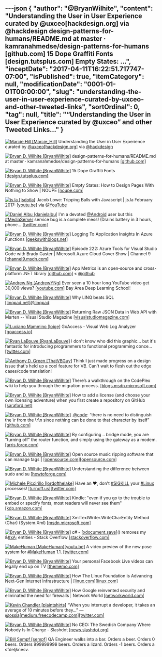 ---json
{
  "author": "@BryanWilhite",
  "content": "Understanding the User in User Experience curated by @uxceo[hackdesign.org] via @hackdesign design-patterns-for-humans/README.md at master · kamranahmedse/design-patterns-for-humans [github.com] 15 Dope Graffiti Fonts [design.tutsplus.com] Empty States: ...",
  "inceptDate": "2017-04-11T16:22:51.717747-07:00",
  "isPublished": true,
  "itemCategory": null,
  "modificationDate": "0001-01-01T00:00:00",
  "slug": "understanding-the-user-in-user-experience-curated-by-uxceo-and-other-tweeted-links",
  "sortOrdinal": 0,
  "tag": null,
  "title": "“Understanding the User in User Experience curated by @uxceo” and other Tweeted Links…"
}
---

[<img alt="Marcie Hill [Marcie_Hill]" src="https://songhay.blob.core.windows.net/shared-social-twitter/Marcie_Hill.jpg">](http://t.co/dJt6cdnKvI "Marcie Hill [Marcie_Hill]") Understanding the User in User Experience curated by [@uxceo](http://twitter.com/uxceo)[[hackdesign.org]](http://hackdesign.org/lessons/12) via [@hackdesign](http://twitter.com/hackdesign)

[<img alt="Bryan D. Wilhite [BryanWilhite]" src="https://songhay.blob.core.windows.net/shared-social-twitter/BryanWilhite.jpeg">](http://t.co/UNdqV0Z1zz "Bryan D. Wilhite [BryanWilhite]") design-patterns-for-humans/README.md at master · kamranahmedse/design-patterns-for-humans [[github.com]](https://github.com/kamranahmedse/design-patterns-for-humans/blob/master/README.md)

[<img alt="Bryan D. Wilhite [BryanWilhite]" src="https://songhay.blob.core.windows.net/shared-social-twitter/BryanWilhite.jpeg">](http://t.co/UNdqV0Z1zz "Bryan D. Wilhite [BryanWilhite]") 15 Dope Graffiti Fonts [[design.tutsplus.com]](https://design.tutsplus.com/articles/rebel-with-15-dope-graffiti-fonts--cms-28161)

[<img alt="Bryan D. Wilhite [BryanWilhite]" src="https://songhay.blob.core.windows.net/shared-social-twitter/BryanWilhite.jpeg">](http://t.co/UNdqV0Z1zz "Bryan D. Wilhite [BryanWilhite]") Empty States: How to Design Pages With Nothing to Show | NOUPE [[noupe.com]](http://www.noupe.com/design/empty-states-how-to-design-pages-with-nothing-to-show.html)

[<img alt="js.la [jsdotla]" src="https://songhay.blob.core.windows.net/shared-social-twitter/jsdotla.jpg">](https://t.co/4IhixGAnKl "js.la [jsdotla]") Jacob Lowe: Tripping Balls with Javascript | js.la February 2017: [[youtu.be]](http://youtu.be/nxRRbwVlbUE?a) via [@YouTube](http://twitter.com/YouTube)

[<img alt="Daniel Albu [danielalbu]" src="https://songhay.blob.core.windows.net/shared-social-twitter/danielalbu.png">](http://t.co/QOAVciyBkR "Daniel Albu [danielalbu]") I'm a devoted [@Android](http://twitter.com/Android) user but this [#MediaServer](http://twitter.com/search?q=%23MediaServer) service bug is a complete mess! (Drains battery in 3 hours, phone… [[twitter.com]](https://twitter.com/i/web/status/848618528580263939)

[<img alt="Bryan D. Wilhite [BryanWilhite]" src="https://songhay.blob.core.windows.net/shared-social-twitter/BryanWilhite.jpeg">](http://t.co/UNdqV0Z1zz "Bryan D. Wilhite [BryanWilhite]") Logging To Application Insights In Azure Functions [[geekswithblogs.net]](http://geekswithblogs.net/tmurphy/archive/2017/02/16/logging-to-application-insights-in-azure-functions.aspx)

[<img alt="Bryan D. Wilhite [BryanWilhite]" src="https://songhay.blob.core.windows.net/shared-social-twitter/BryanWilhite.jpeg">](http://t.co/UNdqV0Z1zz "Bryan D. Wilhite [BryanWilhite]") Episode 222: Azure Tools for Visual Studio Code with Brady Gaster | Microsoft Azure Cloud Cover Show | Channel 9 [[channel9.msdn.com]](https://channel9.msdn.com/Shows/Cloud+Cover/Episode-222-Azure-Tools-for-Visual-Studio-Code-with-Brady-Gaster)

[<img alt="Bryan D. Wilhite [BryanWilhite]" src="https://songhay.blob.core.windows.net/shared-social-twitter/BryanWilhite.jpeg">](http://t.co/UNdqV0Z1zz "Bryan D. Wilhite [BryanWilhite]") App Metrics is an open-source and cross-platform .NET library [[github.com]](https://github.com/alhardy/AppMetrics) « [@github](http://twitter.com/github)

[<img alt="Andrew Ng [AndrewYNg]" src="https://songhay.blob.core.windows.net/shared-social-twitter/AndrewYNg.jpg">](https://t.co/XidcMETENd "Andrew Ng [AndrewYNg]") Ever seen a 10 hour long YouTube video get 30,000 views? [[youtube.com]](https://www.youtube.com/watch?v=eyovmAtoUx0) Bay Area Deep Learning School! 

[<img alt="Bryan D. Wilhite [BryanWilhite]" src="https://songhay.blob.core.windows.net/shared-social-twitter/BryanWilhite.jpeg">](http://t.co/UNdqV0Z1zz "Bryan D. Wilhite [BryanWilhite]") Why LINQ beats SQL [[linqpad.net]](https://www.linqpad.net/WhyLINQBeatsSQL.aspx)[@linqpad](http://twitter.com/linqpad)

[<img alt="Bryan D. Wilhite [BryanWilhite]" src="https://songhay.blob.core.windows.net/shared-social-twitter/BryanWilhite.jpeg">](http://t.co/UNdqV0Z1zz "Bryan D. Wilhite [BryanWilhite]") Returning Raw JSON Data in Web API with Marten -- Visual Studio Magazine [[visualstudiomagazine.com]](https://visualstudiomagazine.com/articles/2017/02/01/returning-raw-json.aspx)

[<img alt="Luciano Mammino [loige]" src="https://songhay.blob.core.windows.net/shared-social-twitter/loige.jpg">](http://t.co/ARF0EgfSMa "Luciano Mammino [loige]") GoAccess - Visual Web Log Analyzer [[goaccess.io]](https://goaccess.io/)

[<img alt="Ryan LaBouve [RyanLaBouve]" src="https://songhay.blob.core.windows.net/shared-social-twitter/RyanLaBouve.jpg">](https://t.co/oxfPksAvmp "Ryan LaBouve [RyanLaBouve]") I don't know who did this graphic... but it's fantastic for introducing programmers to functional programming conce… [[twitter.com]](https://twitter.com/i/web/status/782080514815471616)

[<img alt="Anthony D. Green [ThatVBGuy]" src="https://songhay.blob.core.windows.net/shared-social-twitter/ThatVBGuy.png">](http://t.co/zM3MwoeNZH "Anthony D. Green [ThatVBGuy]") Think I just made progress on a design issue that's held up a cool feature for VB. Can't wait to flesh out the edge cases/code translation! 

[<img alt="Bryan D. Wilhite [BryanWilhite]" src="https://songhay.blob.core.windows.net/shared-social-twitter/BryanWilhite.jpeg">](http://t.co/UNdqV0Z1zz "Bryan D. Wilhite [BryanWilhite]") There’s a walkthrough on the CodePlex wiki to help you through the migration process. [[blogs.msdn.microsoft.com]](https://blogs.msdn.microsoft.com/bharry/2017/03/31/shutting-down-codeplex/)

[<img alt="Bryan D. Wilhite [BryanWilhite]" src="https://songhay.blob.core.windows.net/shared-social-twitter/BryanWilhite.jpeg">](http://t.co/UNdqV0Z1zz "Bryan D. Wilhite [BryanWilhite]") How to add a license (and choose your own licensing adventure) when you first create a repository on GitHub [[saraford.net]](https://saraford.net/2017/02/16/how-to-add-a-license-and-choose-your-own-licensing-adventure-when-you-first-create-a-repository-on-github-047/)

[<img alt="Bryan D. Wilhite [BryanWilhite]" src="https://songhay.blob.core.windows.net/shared-social-twitter/BryanWilhite.jpeg">](http://t.co/UNdqV0Z1zz "Bryan D. Wilhite [BryanWilhite]") .[@code](http://twitter.com/code): “there is no need to distinguish the \r from the \r\n since nothing can be done to that character by itself” [[github.com]](https://github.com/Microsoft/vscode/issues/19864)

[<img alt="Bryan D. Wilhite [BryanWilhite]" src="https://songhay.blob.core.windows.net/shared-social-twitter/BryanWilhite.jpeg">](http://t.co/UNdqV0Z1zz "Bryan D. Wilhite [BryanWilhite]") By configuring .. bridge mode, you are "turning off" the router function, and simply using the gateway as a modem. [[arris.force.com]](http://arris.force.com/consumers/articles/General_FAQs/Bridge-Mode-vs-Routed-Subnet/?l=en_US&fs=RelatedArticle)

[<img alt="Bryan D. Wilhite [BryanWilhite]" src="https://songhay.blob.core.windows.net/shared-social-twitter/BryanWilhite.jpeg">](http://t.co/UNdqV0Z1zz "Bryan D. Wilhite [BryanWilhite]") Open source music ripping software that can manage tags | [[opensource.com]](http://Opensource.com)[[opensource.com]](https://opensource.com/article/17/2/open-music-tagging)

[<img alt="Bryan D. Wilhite [BryanWilhite]" src="https://songhay.blob.core.windows.net/shared-social-twitter/BryanWilhite.jpeg">](http://t.co/UNdqV0Z1zz "Bryan D. Wilhite [BryanWilhite]") Understanding the difference between sudo and su [[howtoforge.com]](https://www.howtoforge.com/tutorial/sudo-vs-su/)

[<img alt="Michele Piccirillo [lordofthelake]" src="https://songhay.blob.core.windows.net/shared-social-twitter/lordofthelake.jpg">](https://t.co/ofavzjHvNq "Michele Piccirillo [lordofthelake]") Have an ♥️, don't [#SIGKILL](http://twitter.com/search?q=%23SIGKILL) your [#Linux](http://twitter.com/search?q=%23Linux) processes! [[turnoff.us]](http://turnoff.us/geek/dont-sigkill/)[[twitter.com]](https://twitter.com/lordofthelake/status/713781645476827137/photo/1)

[<img alt="Bryan D. Wilhite [BryanWilhite]" src="https://songhay.blob.core.windows.net/shared-social-twitter/BryanWilhite.jpeg">](http://t.co/UNdqV0Z1zz "Bryan D. Wilhite [BryanWilhite]") Kindle: "even if you go to the trouble to embed or specify fonts, most readers will never see them" [[kdp.amazon.com]](https://kdp.amazon.com/community/thread.jspa?messageID=840290)

[<img alt="Bryan D. Wilhite [BryanWilhite]" src="https://songhay.blob.core.windows.net/shared-social-twitter/BryanWilhite.jpeg">](http://t.co/UNdqV0Z1zz "Bryan D. Wilhite [BryanWilhite]") XmlTextWriter.WriteCharEntity Method (Char) (System.Xml) [[msdn.microsoft.com]](https://msdn.microsoft.com/en-us/library/system.xml.xmltextwriter.writecharentity(v=vs.110).aspx)

[<img alt="Bryan D. Wilhite [BryanWilhite]" src="https://songhay.blob.core.windows.net/shared-social-twitter/BryanWilhite.jpeg">](http://t.co/UNdqV0Z1zz "Bryan D. Wilhite [BryanWilhite]") c# - [[xdocument.save]](http://XDocument.Save)() removes my &amp;[#xA](http://twitter.com/search?q=%23xA); entities - Stack Overflow [[stackoverflow.com]](http://stackoverflow.com/questions/8811873/xdocument-save-removes-my-xa-entities)

[<img alt="MakeHuman [MakeHuman]" src="https://songhay.blob.core.windows.net/shared-social-twitter/MakeHuman.png">](http://t.co/jLYqgpHYUI "MakeHuman [MakeHuman]")[[youtu.be]](https://youtu.be/a5zNbQBeukk) A video preview of the new pose system for [#MakeHuman](http://twitter.com/search?q=%23MakeHuman) 1.1. [[twitter.com]](https://twitter.com/MakeHuman/status/587932809051910144/photo/1)

[<img alt="Bryan D. Wilhite [BryanWilhite]" src="https://songhay.blob.core.windows.net/shared-social-twitter/BryanWilhite.jpeg">](http://t.co/UNdqV0Z1zz "Bryan D. Wilhite [BryanWilhite]") Your personal Facebook Live videos can legally end up on TV [[thememo.com]](http://www.thememo.com/2017/02/17/facebook-live-law-facebook-live-streaming-case-death-birth-kali-kanongataa/)

[<img alt="Bryan D. Wilhite [BryanWilhite]" src="https://songhay.blob.core.windows.net/shared-social-twitter/BryanWilhite.jpeg">](http://t.co/UNdqV0Z1zz "Bryan D. Wilhite [BryanWilhite]") How The Linux Foundation is Advancing Next-Gen Internet Infrastructure | [[linux.com]](http://Linux.com)[[linux.com]](https://www.linux.com/blog/event/open-source-leadership-summit/2017/2/how-linux-foundation-advancing-next-gen-internet-infrastructure)

[<img alt="Bryan D. Wilhite [BryanWilhite]" src="https://songhay.blob.core.windows.net/shared-social-twitter/BryanWilhite.jpeg">](http://t.co/UNdqV0Z1zz "Bryan D. Wilhite [BryanWilhite]") How Google reinvented security and eliminated the need for firewalls | Network World [[networkworld.com]](http://www.networkworld.com/article/3170687/security/how-google-reinvented-security-and-eliminated-the-need-for-firewalls.html)

[<img alt="Kevin Chandler [plaintshirts]" src="https://songhay.blob.core.windows.net/shared-social-twitter/plaintshirts.jpeg">](https://t.co/DpNbYNitwS "Kevin Chandler [plaintshirts]") “When you interrupt a developer, it takes an average of 10 minutes before they…” — [@ossia](http://twitter.com/ossia)[[medium.freecodecamp.com]](https://medium.freecodecamp.com/live-asynchronously-c8e7172fe7ea#---0-114.gj2i05pzk)[[twitter.com]](https://twitter.com/plaintshirts/status/782963601636200449/photo/1)

[<img alt="Bryan D. Wilhite [BryanWilhite]" src="https://songhay.blob.core.windows.net/shared-social-twitter/BryanWilhite.jpeg">](http://t.co/UNdqV0Z1zz "Bryan D. Wilhite [BryanWilhite]") No CEO: The Swedish Company Where Nobody Is In Charge - Slashdot [[news.slashdot.org]](https://news.slashdot.org/story/17/02/17/150224/no-ceo-the-swedish-company-where-nobody-is-in-charge?utm_source=feedly1.0mainlinkanon&utm_medium=feed)

[<img alt="Bill Sempf [sempf]" src="https://songhay.blob.core.windows.net/shared-social-twitter/sempf.jpg">](https://t.co/Yx4ual7kWc "Bill Sempf [sempf]") QA Engineer walks into a bar. Orders a beer. Orders 0 beers. Orders 999999999 beers. Orders a lizard. Orders -1 beers. Orders a sfdeljknesv.
